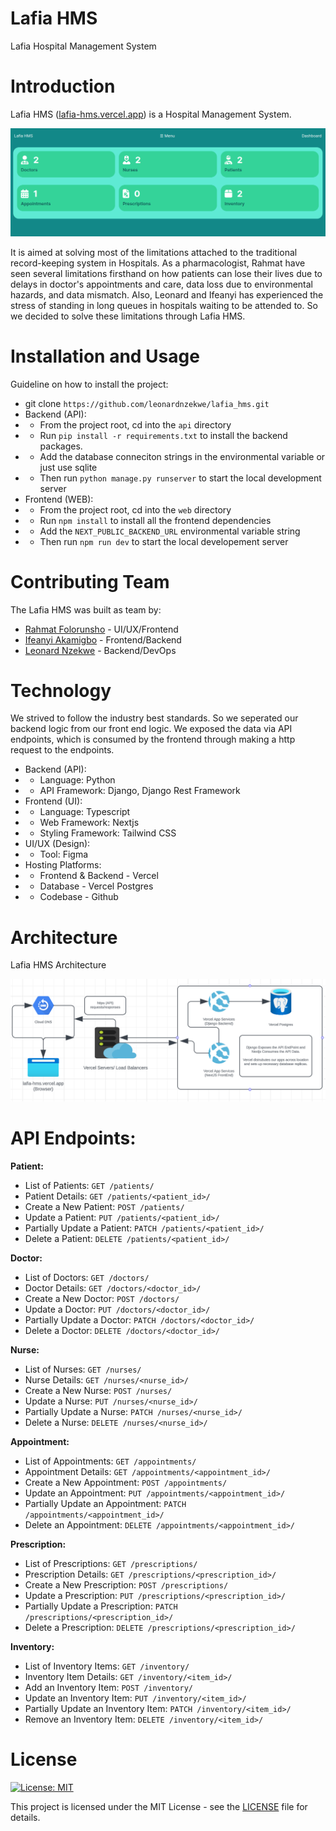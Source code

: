 # Lafia HMS
Lafia Hospital Management System

# Introduction
Lafia HMS ([lafia-hms.vercel.app](https://lafia-hms.vercel.app/)) is a Hospital Management System.

![Lafia HMS](assets/lafia_dashboard.png)

It is aimed at solving most of the limitations attached to the traditional record-keeping system in Hospitals. As a pharmacologist, Rahmat have seen several limitations firsthand on how patients can lose their lives due to delays in doctor's appointments and care, data loss due to environmental hazards, and data mismatch. Also, Leonard and Ifeanyi has experienced the stress of standing in long queues in hospitals waiting to be attended to. So we decided to solve these limitations through Lafia HMS.

# Installation and Usage
Guideline on how to install the project:

- git clone `https://github.com/leonardnzekwe/lafia_hms.git`
- Backend (API):
- - From the project root, cd into the `api` directory
- - Run `pip install -r requirements.txt` to install the backend packages.
- - Add the database conneciton strings in the environmental variable or just use sqlite
- - Then run `python manage.py runserver` to start the local development server
- Frontend (WEB):
- - From the project root, cd into the `web` directory
- - Run `npm install` to install all the frontend dependencies
- - Add the `NEXT_PUBLIC_BACKEND_URL` environmental variable string
- - Then run `npm run dev` to start the local developement server

# Contributing Team
The Lafia HMS was built as team by:

- [Rahmat Folorunsho](https://github.com/rahma-cloud) - UI/UX/Frontend
- [Ifeanyi Akamigbo](https://github.com/valentine1244) - Frontend/Backend
- [Leonard Nzekwe](https://github.com/leonardnzekwe) - Backend/DevOps

# Technology
We strived to follow the industry best standards. So we seperated our backend logic from our front end logic. We exposed the data via API endpoints, which is consumed by the frontend through making a http request to the endpoints.

- Backend (API):
- - Language: Python
- - API Framework: Django, Django Rest Framework
- Frontend (UI):
- - Language: Typescript
- - Web Framework: Nextjs
- - Styling Framework: Tailwind CSS
- UI/UX (Design):
- - Tool: Figma
- Hosting Platforms:
- - Frontend & Backend - Vercel
- - Database - Vercel Postgres
- - Codebase - Github

# Architecture
Lafia HMS Architecture

![Lafia HMS Architecture](assets/lafia_infra.png)

# API Endpoints:

**Patient:**
- List of Patients: `GET /patients/`
- Patient Details: `GET /patients/<patient_id>/`
- Create a New Patient: `POST /patients/`
- Update a Patient: `PUT /patients/<patient_id>/`
- Partially Update a Patient: `PATCH /patients/<patient_id>/`
- Delete a Patient: `DELETE /patients/<patient_id>/`

**Doctor:**
- List of Doctors: `GET /doctors/`
- Doctor Details: `GET /doctors/<doctor_id>/`
- Create a New Doctor: `POST /doctors/`
- Update a Doctor: `PUT /doctors/<doctor_id>/`
- Partially Update a Doctor: `PATCH /doctors/<doctor_id>/`
- Delete a Doctor: `DELETE /doctors/<doctor_id>/`

**Nurse:**
- List of Nurses: `GET /nurses/`
- Nurse Details: `GET /nurses/<nurse_id>/`
- Create a New Nurse: `POST /nurses/`
- Update a Nurse: `PUT /nurses/<nurse_id>/`
- Partially Update a Nurse: `PATCH /nurses/<nurse_id>/`
- Delete a Nurse: `DELETE /nurses/<nurse_id>/`

**Appointment:**
- List of Appointments: `GET /appointments/`
- Appointment Details: `GET /appointments/<appointment_id>/`
- Create a New Appointment: `POST /appointments/`
- Update an Appointment: `PUT /appointments/<appointment_id>/`
- Partially Update an Appointment: `PATCH /appointments/<appointment_id>/`
- Delete an Appointment: `DELETE /appointments/<appointment_id>/`

**Prescription:**
- List of Prescriptions: `GET /prescriptions/`
- Prescription Details: `GET /prescriptions/<prescription_id>/`
- Create a New Prescription: `POST /prescriptions/`
- Update a Prescription: `PUT /prescriptions/<prescription_id>/`
- Partially Update a Prescription: `PATCH /prescriptions/<prescription_id>/`
- Delete a Prescription: `DELETE /prescriptions/<prescription_id>/`

**Inventory:**
- List of Inventory Items: `GET /inventory/`
- Inventory Item Details: `GET /inventory/<item_id>/`
- Add an Inventory Item: `POST /inventory/`
- Update an Inventory Item: `PUT /inventory/<item_id>/`
- Partially Update an Inventory Item: `PATCH /inventory/<item_id>/`
- Remove an Inventory Item: `DELETE /inventory/<item_id>/`

# License
[![License: MIT](https://img.shields.io/badge/License-MIT-yellow.svg)](https://opensource.org/licenses/MIT)

This project is licensed under the MIT License - see the [LICENSE](assets/LICENSE) file for details.
